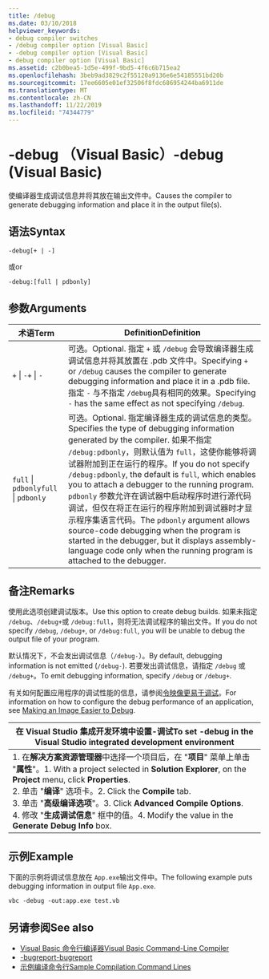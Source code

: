 ```yaml
---
title: /debug
ms.date: 03/10/2018
helpviewer_keywords:
- debug compiler switches
- /debug compiler option [Visual Basic]
- -debug compiler option [Visual Basic]
- debug compiler option [Visual Basic]
ms.assetid: c2b0bea5-1d5e-499f-9bd5-4f6c6b715ea2
ms.openlocfilehash: 3beb9ad3829c2f55120a9136e6e54185551bd20b
ms.sourcegitcommit: 17ee6605e01ef32506f8fdc686954244ba6911de
ms.translationtype: MT
ms.contentlocale: zh-CN
ms.lasthandoff: 11/22/2019
ms.locfileid: "74344779"
---
```

# <a name="-debug-visual-basic"></a><span data-ttu-id="8c66e-102">-debug （Visual Basic）</span><span class="sxs-lookup"><span data-stu-id="8c66e-102">-debug (Visual Basic)</span></span>

<span data-ttu-id="8c66e-103">使编译器生成调试信息并将其放在输出文件中。</span><span class="sxs-lookup"><span data-stu-id="8c66e-103">Causes the compiler to generate debugging information and place it in the output file(s).</span></span>

## <a name="syntax"></a><span data-ttu-id="8c66e-104">语法</span><span class="sxs-lookup"><span data-stu-id="8c66e-104">Syntax</span></span>

```console
-debug[+ | -]
```

<span data-ttu-id="8c66e-105">或</span><span class="sxs-lookup"><span data-stu-id="8c66e-105">or</span></span>

```console
-debug:[full | pdbonly]
```

## <a name="arguments"></a><span data-ttu-id="8c66e-106">参数</span><span class="sxs-lookup"><span data-stu-id="8c66e-106">Arguments</span></span>

|<span data-ttu-id="8c66e-107">术语</span><span class="sxs-lookup"><span data-stu-id="8c66e-107">Term</span></span>|<span data-ttu-id="8c66e-108">Definition</span><span class="sxs-lookup"><span data-stu-id="8c66e-108">Definition</span></span>|
|---|---|
|<span data-ttu-id="8c66e-109">`+` &#124; `-`</span><span class="sxs-lookup"><span data-stu-id="8c66e-109">`+` &#124; `-`</span></span>|<span data-ttu-id="8c66e-110">可选。</span><span class="sxs-lookup"><span data-stu-id="8c66e-110">Optional.</span></span> <span data-ttu-id="8c66e-111">指定 `+` 或 `/debug` 会导致编译器生成调试信息并将其放置在 .pdb 文件中。</span><span class="sxs-lookup"><span data-stu-id="8c66e-111">Specifying `+` or `/debug` causes the compiler to generate debugging information and place it in a .pdb file.</span></span> <span data-ttu-id="8c66e-112">指定 `-` 与不指定 `/debug`具有相同的效果。</span><span class="sxs-lookup"><span data-stu-id="8c66e-112">Specifying `-` has the same effect as not specifying `/debug`.</span></span>|
|<span data-ttu-id="8c66e-113">`full` &#124; `pdbonly`</span><span class="sxs-lookup"><span data-stu-id="8c66e-113">`full` &#124; `pdbonly`</span></span>|<span data-ttu-id="8c66e-114">可选。</span><span class="sxs-lookup"><span data-stu-id="8c66e-114">Optional.</span></span> <span data-ttu-id="8c66e-115">指定编译器生成的调试信息的类型。</span><span class="sxs-lookup"><span data-stu-id="8c66e-115">Specifies the type of debugging information generated by the compiler.</span></span> <span data-ttu-id="8c66e-116">如果不指定 `/debug:pdbonly`，则默认值为 `full`，这使你能够将调试器附加到正在运行的程序。</span><span class="sxs-lookup"><span data-stu-id="8c66e-116">If you do not specify `/debug:pdbonly`, the default is `full`, which enables you to attach a debugger to the running program.</span></span> <span data-ttu-id="8c66e-117">`pdbonly` 参数允许在调试器中启动程序时进行源代码调试，但仅在将正在运行的程序附加到调试器时才显示程序集语言代码。</span><span class="sxs-lookup"><span data-stu-id="8c66e-117">The `pdbonly` argument allows source-code debugging when the program is started in the debugger, but it displays assembly-language code only when the running program is attached to the debugger.</span></span>|

## <a name="remarks"></a><span data-ttu-id="8c66e-118">备注</span><span class="sxs-lookup"><span data-stu-id="8c66e-118">Remarks</span></span>

<span data-ttu-id="8c66e-119">使用此选项创建调试版本。</span><span class="sxs-lookup"><span data-stu-id="8c66e-119">Use this option to create debug builds.</span></span> <span data-ttu-id="8c66e-120">如果未指定 `/debug`、`/debug+`或 `/debug:full`，则将无法调试程序的输出文件。</span><span class="sxs-lookup"><span data-stu-id="8c66e-120">If you do not specify `/debug`, `/debug+`, or `/debug:full`, you will be unable to debug the output file of your program.</span></span>

<span data-ttu-id="8c66e-121">默认情况下，不会发出调试信息（`/debug-`）。</span><span class="sxs-lookup"><span data-stu-id="8c66e-121">By default, debugging information is not emitted (`/debug-`).</span></span> <span data-ttu-id="8c66e-122">若要发出调试信息，请指定 `/debug` 或 `/debug+`。</span><span class="sxs-lookup"><span data-stu-id="8c66e-122">To emit debugging information, specify `/debug` or `/debug+`.</span></span>

<span data-ttu-id="8c66e-123">有关如何配置应用程序的调试性能的信息，请参阅[令映像更易于调试](../../../framework/debug-trace-profile/making-an-image-easier-to-debug.md)。</span><span class="sxs-lookup"><span data-stu-id="8c66e-123">For information on how to configure the debug performance of an application, see [Making an Image Easier to Debug](../../../framework/debug-trace-profile/making-an-image-easier-to-debug.md).</span></span>

|<span data-ttu-id="8c66e-124">在 Visual Studio 集成开发环境中设置-调试</span><span class="sxs-lookup"><span data-stu-id="8c66e-124">To set -debug in the Visual Studio integrated development environment</span></span>|
|---|
|<span data-ttu-id="8c66e-125">1. 在**解决方案资源管理器**中选择一个项目后，在 "**项目**" 菜单上单击 "**属性**"。</span><span class="sxs-lookup"><span data-stu-id="8c66e-125">1.  With a project selected in **Solution Explorer**, on the **Project** menu, click **Properties**.</span></span> <br /><span data-ttu-id="8c66e-126">2. 单击 "**编译**" 选项卡。</span><span class="sxs-lookup"><span data-stu-id="8c66e-126">2.  Click the **Compile** tab.</span></span><br /><span data-ttu-id="8c66e-127">3. 单击 "**高级编译选项**"。</span><span class="sxs-lookup"><span data-stu-id="8c66e-127">3.  Click **Advanced Compile Options**.</span></span><br /><span data-ttu-id="8c66e-128">4. 修改 "**生成调试信息**" 框中的值。</span><span class="sxs-lookup"><span data-stu-id="8c66e-128">4.  Modify the value in the **Generate Debug Info** box.</span></span>|

## <a name="example"></a><span data-ttu-id="8c66e-129">示例</span><span class="sxs-lookup"><span data-stu-id="8c66e-129">Example</span></span>

<span data-ttu-id="8c66e-130">下面的示例将调试信息放在 `App.exe`输出文件中。</span><span class="sxs-lookup"><span data-stu-id="8c66e-130">The following example puts debugging information in output file `App.exe`.</span></span>

```console
vbc -debug -out:app.exe test.vb
```

## <a name="see-also"></a><span data-ttu-id="8c66e-131">另请参阅</span><span class="sxs-lookup"><span data-stu-id="8c66e-131">See also</span></span>

- [<span data-ttu-id="8c66e-132">Visual Basic 命令行编译器</span><span class="sxs-lookup"><span data-stu-id="8c66e-132">Visual Basic Command-Line Compiler</span></span>](../../../visual-basic/reference/command-line-compiler/index.md)
- [<span data-ttu-id="8c66e-133">-bugreport</span><span class="sxs-lookup"><span data-stu-id="8c66e-133">-bugreport</span></span>](../../../visual-basic/reference/command-line-compiler/bugreport.md)
- [<span data-ttu-id="8c66e-134">示例编译命令行</span><span class="sxs-lookup"><span data-stu-id="8c66e-134">Sample Compilation Command Lines</span></span>](../../../visual-basic/reference/command-line-compiler/sample-compilation-command-lines.md)
